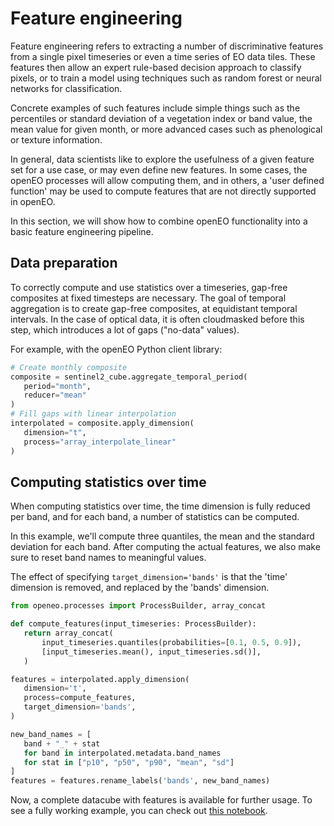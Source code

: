 # Feature engineering

Feature engineering refers to extracting a number of discriminative features from a single pixel timeseries or even
a time series of EO data tiles. These features then allow an expert rule-based decision approach to classify pixels, or 
to train a model using techniques such as random forest or neural networks for classification.

Concrete examples of such features include simple things such as the percentiles or standard deviation of a vegetation index or band value,
the mean value for given month, or more advanced cases such as phenological or texture information.

In general, data scientists like to explore the usefulness of a given feature set for a use case, or may even
define new features. In some cases, the openEO processes will allow computing them, and in others, a 'user defined 
function' may be used to compute features that are not directly supported in openEO.

In this section, we will show how to combine openEO functionality into a basic feature engineering pipeline. 
 
 
 ## Data preparation

To correctly compute and use statistics over a timeseries, gap-free composites
at fixed timesteps are necessary.
The goal of temporal aggregation is to create gap-free composites, at equidistant temporal intervals.
In the case of optical data, it is often cloudmasked before this step, which introduces a lot of gaps ("no-data" values).

For example, with the openEO Python client library:
 ```python
# Create monthly composite
composite = sentinel2_cube.aggregate_temporal_period(
    period="month",
    reducer="mean"
)
# Fill gaps with linear interpolation
interpolated = composite.apply_dimension(
    dimension="t",
    process="array_interpolate_linear"
)
```

## Computing statistics over time

When computing statistics over time, the time dimension is fully reduced per band, and for each band, a number of statistics
can be computed.

In this example, we'll compute three quantiles, the mean and the standard deviation for each band.
After computing the actual features, we also make sure to reset band names to meaningful values.

The effect of specifying `target_dimension='bands'` is that the 'time' dimension is removed, and replaced by the 'bands' 
dimension. 

 ```python
from openeo.processes import ProcessBuilder, array_concat

def compute_features(input_timeseries: ProcessBuilder):
    return array_concat(
        input_timeseries.quantiles(probabilities=[0.1, 0.5, 0.9]),
        [input_timeseries.mean(), input_timeseries.sd()],
    )

features = interpolated.apply_dimension(
    dimension='t',
    process=compute_features,
    target_dimension='bands',
)

new_band_names = [
    band + "_" + stat
    for band in interpolated.metadata.band_names
    for stat in ["p10", "p50", "p90", "mean", "sd"]
]
features = features.rename_labels('bands', new_band_names)
```

Now, a complete datacube with features is available for further usage. To see a fully working example, you can check
out [this notebook](https://notebooks.terrascope.be/user/driesj/lab/tree/Public/openeo/SRR2_notebooks/UC3%20-%20Crop%20type%20feature%20engineering.ipynb).

